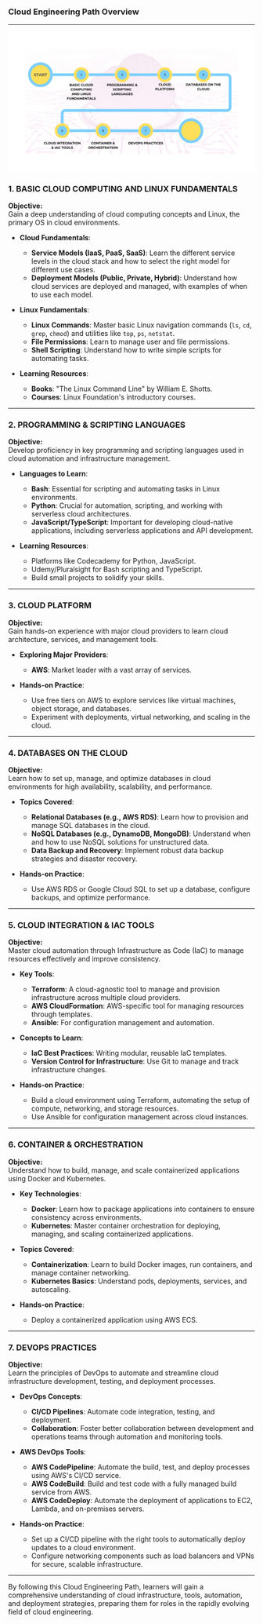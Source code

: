 ### Cloud Engineering Path Overview

---

![alt text](cloud-path.png)

### **1. BASIC CLOUD COMPUTING AND LINUX FUNDAMENTALS**
**Objective:**  
Gain a deep understanding of cloud computing concepts and Linux, the primary OS in cloud environments.

- **Cloud Fundamentals**:
  - **Service Models (IaaS, PaaS, SaaS)**: Learn the different service levels in the cloud stack and how to select the right model for different use cases.
  - **Deployment Models (Public, Private, Hybrid)**: Understand how cloud services are deployed and managed, with examples of when to use each model.

- **Linux Fundamentals**:
  - **Linux Commands**: Master basic Linux navigation commands (`ls`, `cd`, `grep`, `chmod`) and utilities like `top`, `ps`, `netstat`.
  - **File Permissions**: Learn to manage user and file permissions.
  - **Shell Scripting**: Understand how to write simple scripts for automating tasks.

- **Learning Resources**:
  - **Books**: "The Linux Command Line" by William E. Shotts.
  - **Courses**: Linux Foundation's introductory courses.

---

### **2. PROGRAMMING & SCRIPTING LANGUAGES**
**Objective:**  
Develop proficiency in key programming and scripting languages used in cloud automation and infrastructure management.

- **Languages to Learn**:
  - **Bash**: Essential for scripting and automating tasks in Linux environments.
  - **Python**: Crucial for automation, scripting, and working with serverless cloud architectures.
  - **JavaScript/TypeScript**: Important for developing cloud-native applications, including serverless applications and API development.

- **Learning Resources**:
  - Platforms like Codecademy for Python, JavaScript.
  - Udemy/Pluralsight for Bash scripting and TypeScript.
  - Build small projects to solidify your skills.

---

### **3. CLOUD PLATFORM**
**Objective:**  
Gain hands-on experience with major cloud providers to learn cloud architecture, services, and management tools.

- **Exploring Major Providers**:
  - **AWS**: Market leader with a vast array of services.

- **Hands-on Practice**:
  - Use free tiers on AWS to explore services like virtual machines, object storage, and databases.
  - Experiment with deployments, virtual networking, and scaling in the cloud.

---

### **4. DATABASES ON THE CLOUD**
**Objective:**  
Learn how to set up, manage, and optimize databases in cloud environments for high availability, scalability, and performance.

- **Topics Covered**:
  - **Relational Databases (e.g., AWS RDS)**: Learn how to provision and manage SQL databases in the cloud.
  - **NoSQL Databases (e.g., DynamoDB, MongoDB)**: Understand when and how to use NoSQL solutions for unstructured data.
  - **Data Backup and Recovery**: Implement robust data backup strategies and disaster recovery.

- **Hands-on Practice**:
  - Use AWS RDS or Google Cloud SQL to set up a database, configure backups, and optimize performance.

---

### **5. CLOUD INTEGRATION & IAC TOOLS**
**Objective:**  
Master cloud automation through Infrastructure as Code (IaC) to manage resources effectively and improve consistency.

- **Key Tools**:
  - **Terraform**: A cloud-agnostic tool to manage and provision infrastructure across multiple cloud providers.
  - **AWS CloudFormation**: AWS-specific tool for managing resources through templates.
  - **Ansible**: For configuration management and automation.

- **Concepts to Learn**:
  - **IaC Best Practices**: Writing modular, reusable IaC templates.
  - **Version Control for Infrastructure**: Use Git to manage and track infrastructure changes.

- **Hands-on Practice**:
  - Build a cloud environment using Terraform, automating the setup of compute, networking, and storage resources.
  - Use Ansible for configuration management across cloud instances.

---

### **6. CONTAINER & ORCHESTRATION**
**Objective:**  
Understand how to build, manage, and scale containerized applications using Docker and Kubernetes.

- **Key Technologies**:
  - **Docker**: Learn how to package applications into containers to ensure consistency across environments.
  - **Kubernetes**: Master container orchestration for deploying, managing, and scaling containerized applications.

- **Topics Covered**:
  - **Containerization**: Learn to build Docker images, run containers, and manage container networking.
  - **Kubernetes Basics**: Understand pods, deployments, services, and autoscaling.

- **Hands-on Practice**:
  - Deploy a containerized application using AWS ECS.

---

### **7. DEVOPS PRACTICES**
**Objective:**  
Learn the principles of DevOps to automate and streamline cloud infrastructure development, testing, and deployment processes.

- **DevOps Concepts**:
  - **CI/CD Pipelines**: Automate code integration, testing, and deployment.
  - **Collaboration**: Foster better collaboration between development and operations teams through automation and monitoring tools.

- **AWS DevOps Tools**:
  - **AWS CodePipeline**: Automate the build, test, and deploy processes using AWS's CI/CD service.
  - **AWS CodeBuild**: Build and test code with a fully managed build service from AWS.
  - **AWS CodeDeploy**: Automate the deployment of applications to EC2, Lambda, and on-premises servers.

- **Hands-on Practice**:
  - Set up a CI/CD pipeline with the right tools to automatically deploy updates to a cloud environment.
  - Configure networking components such as load balancers and VPNs for secure, scalable infrastructure.

---

By following this Cloud Engineering Path, learners will gain a comprehensive understanding of cloud infrastructure, tools, automation, and deployment strategies, preparing them for roles in the rapidly evolving field of cloud engineering.